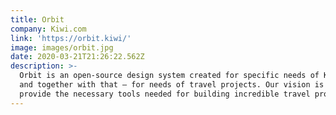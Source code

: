 ```yaml
---
title: Orbit
company: Kiwi.com
link: 'https://orbit.kiwi/'
image: images/orbit.jpg
date: 2020-03-21T21:26:22.562Z
description: >-
  Orbit is an open-source design system created for specific needs of Kiwi.com
  and together with that – for needs of travel projects. Our vision is to
  provide the necessary tools needed for building incredible travel products.
---
```

